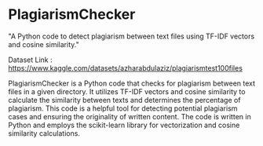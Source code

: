 # PlagiarismChecker
"A Python code to detect plagiarism between text files using TF-IDF vectors and cosine similarity."

Dataset Link : https://www.kaggle.com/datasets/azharabdulaziz/plagiarismtest100files

PlagiarismChecker is a Python code that checks for plagiarism between text files in a given directory. It utilizes TF-IDF vectors and cosine similarity to calculate the similarity between texts and determines the percentage of plagiarism. This code is a helpful tool for detecting potential plagiarism cases and ensuring the originality of written content. The code is written in Python and employs the scikit-learn library for vectorization and cosine similarity calculations.
